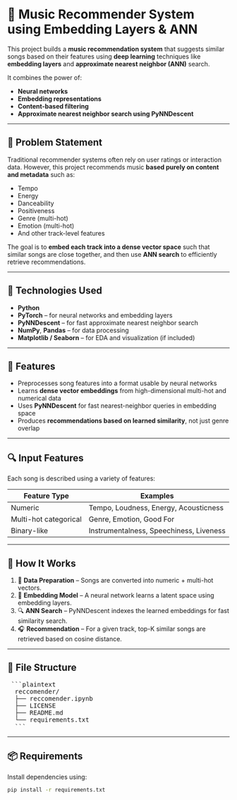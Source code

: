 # 🎵 Music Recommender System using Embedding Layers & ANN

This project builds a **music recommendation system** that suggests similar songs based on their features using **deep learning** techniques like **embedding layers** and **approximate nearest neighbor (ANN)** search.

It combines the power of:
- **Neural networks**
- **Embedding representations**
- **Content-based filtering**
- **Approximate nearest neighbor search using PyNNDescent**

---

## 📌 Problem Statement

Traditional recommender systems often rely on user ratings or interaction data. However, this project recommends music **based purely on content and metadata** such as:

- Tempo
- Energy
- Danceability
- Positiveness
- Genre (multi-hot)
- Emotion (multi-hot)
- And other track-level features

The goal is to **embed each track into a dense vector space** such that similar songs are close together, and then use **ANN search** to efficiently retrieve recommendations.

---

## 🧠 Technologies Used

- **Python**
- **PyTorch** – for neural networks and embedding layers
- **PyNNDescent** – for fast approximate nearest neighbor search
- **NumPy**, **Pandas** – for data processing
- **Matplotlib / Seaborn** – for EDA and visualization (if included)

---

## 🧩 Features

- Preprocesses song features into a format usable by neural networks
- Learns **dense vector embeddings** from high-dimensional multi-hot and numerical data
- Uses **PyNNDescent** for fast nearest-neighbor queries in embedding space
- Produces **recommendations based on learned similarity**, not just genre overlap

---

## 🔍 Input Features

Each song is described using a variety of features:

| Feature Type | Examples |
|--------------|----------|
| Numeric      | Tempo, Loudness, Energy, Acousticness |
| Multi-hot categorical | Genre, Emotion, Good For |
| Binary-like  | Instrumentalness, Speechiness, Liveness |

---

## 🚀 How It Works

1. 🔧 **Data Preparation** – Songs are converted into numeric + multi-hot vectors.
2. 🧠 **Embedding Model** – A neural network learns a latent space using embedding layers.
3. 🔍 **ANN Search** – PyNNDescent indexes the learned embeddings for fast similarity search.
4. 🎧 **Recommendation** – For a given track, top-K similar songs are retrieved based on cosine distance.

---

## 📁 File Structure

<pre> ```plaintext 
  reccomender/ 
  ├── reccomender.ipynb 
  ├── LICENSE 
  ├── README.md 
  └── requirements.txt 
  ``` </pre>

---

## 📦 Requirements

Install dependencies using:

```bash
pip install -r requirements.txt

